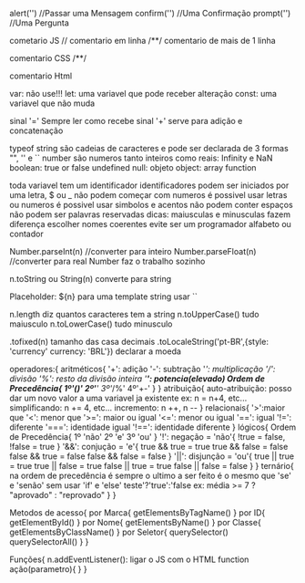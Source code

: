 alert('') //Passar uma Mensagem
confirm('') //Uma Confirmação
prompt('') //Uma Pergunta

cometario JS
// comentario em linha
/**/ comentario de mais de 1 linha

comentario CSS
/**/

comentario Html
<!-- -->

var: não use!!!
let: uma variavel que pode receber alteração
const: uma variavel que não muda

sinal '=' Sempre ler como recebe
sinal '+' serve para adição e concatenação

typeof
string são cadeias de caracteres e pode ser declarada de 3 formas "", '' e ``
number são numeros tanto inteiros como reais: Infinity e NaN
boolean: true or false
undefined
null: objeto
object: array
function

toda variavel tem um identificador
identificadores podem ser iniciados por uma letra, $ ou _
não podem começar com numeros
é possivel usar letras ou numeros
é possivel usar simbolos e acentos
não podem conter espaços
não podem ser palavras reservadas
dicas: 
maiusculas e minusculas fazem diferença
escolher nomes coerentes
evite ser um programador alfabeto ou contador

Number.parseInt(n) //converter para inteiro
Number.parseFloat(n) //converter para real
Number faz o trabalho sozinho

n.toString ou String(n) converte para string

Placeholder: ${n}
para uma template string usar ``

n.length diz quantos caracteres tem a string
n.toUpperCase() tudo maiusculo
n.toLowerCase() tudo minusculo

.tofixed(n) tamanho das casa decimais
.toLocaleString('pt-BR',{style: 'currency' currency: 'BRL'}) declarar a moeda

operadores:{
  aritméticos{
    '+': adição
    '-': subtração
    '*': multiplicação
    '/': divisão
    '%': resto da divisão inteira
    '**': potencia(elevado)
    Ordem de Precedência{
      1º'()'
      2º'**'
      3º'*/%'
      4º'+-'
    }
  }
  atribuição{
    auto-atribuição: posso dar um novo valor a uma variavel ja existente
    ex: n = n+4, etc... simplificando: n += 4, etc...
    incremento: n ++, n --
  }
  relacionais{
    '>':maior que
    '<': menor que
    '>=': maior ou igual
    '<=': menor ou igual
    '==': igual
    '!=': diferente
    '===': identidade igual
    '!==': identidade diferente
  }
  lógicos{
    Ordem de Precedência{
      1º 'não'
      2º 'e'
      3º 'ou'
    }
    '!': negação = 'não'{
      !true = false, 
      !false = true
    }
    '&&': conjução = 'e'{
      true && true = true
      true && false = false
      false && true = false
      false && false = false
    }
    '||': disjunção = 'ou'{
      true || true = true
      true || false = true
      false || true = true
      false || false = false
    }
  }
  ternário{
    na ordem de precedência é sempre o ultimo a ser feito
    é o mesmo que 'se' e 'senão' sem usar 'if' e 'else'
    teste'?'true':'false
    ex: média >= 7 ? "aprovado" : "reprovado"
  }
}

Metodos de acesso{
  por Marca{
    getElementsByTagName()
  }
  por ID{
    getElementById()
  }
  por Nome{
    getElementsByName()
  }
  por Classe{
    getElementsByClassName()
  }
  por Seletor{
    querySelector()
    querySelectorAll()
  }
}

Funções{
  n.addEventListener(): ligar o JS com o HTML
  function ação(parametro){
  }
}
